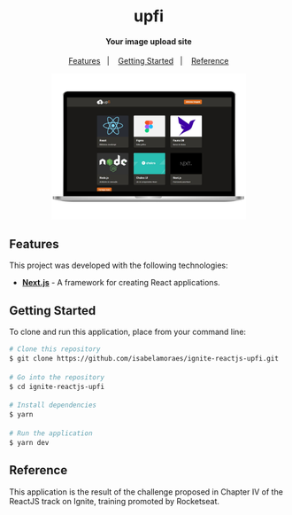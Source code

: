 <h1 align="center">
  upfi
</h1>

<h4 align="center">
  Your image upload site
</h4>

<p align="center">
  <a href="#features">Features</a>&nbsp;&nbsp;&nbsp;|&nbsp;&nbsp;&nbsp;
  <a href="#getting-started">Getting Started</a>&nbsp;&nbsp;&nbsp;|&nbsp;&nbsp;&nbsp;
  <a href="#reference">Reference</a>
</p>

<p align="center">
  <img alt="Application Demo" src="https://github.com/isabelamoraes/ignite-reactjs-upfi/blob/master/demo/web.jpg?raw=true" width="70%">
</p>

## Features

This project was developed with the following technologies:

- **[Next.js](https://nextjs.org/)** - A framework for creating React applications.

## Getting Started

To clone and run this application, place from your command line:

```bash
# Clone this repository
$ git clone https://github.com/isabelamoraes/ignite-reactjs-upfi.git

# Go into the repository
$ cd ignite-reactjs-upfi

# Install dependencies
$ yarn

# Run the application
$ yarn dev

```

## Reference

This application is the result of the challenge proposed in Chapter IV of the ReactJS track on Ignite, training promoted by Rocketseat.
